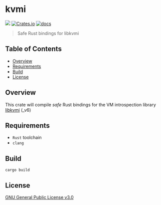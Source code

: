# kvmi

![](https://github.com/Wenzel/kvmi/workflows/Build/badge.svg)
[![Crates.io](https://img.shields.io/crates/v/kvmi.svg)](https://crates.io/crates/kvmi)
[![docs](https://docs.rs/kvmi/badge.svg)](https://docs.rs/kvmi)

> Safe Rust bindings for libkvmi

## Table of Contents

- [Overview](#overview)
- [Requirements](#requirements)
- [Build](#build)
- [License](#license)

## Overview

This crate will compile _safe_ Rust bindings for the VM introspection library [libkvmi](https://github.com/bitdefender/libkvmi) (_v6)

## Requirements

- `Rust` toolchain
- `clang`

## Build

~~~
cargo build
~~~

## License

[GNU General Public License v3.0](https://www.gnu.org/licenses/gpl-3.0.txt)
